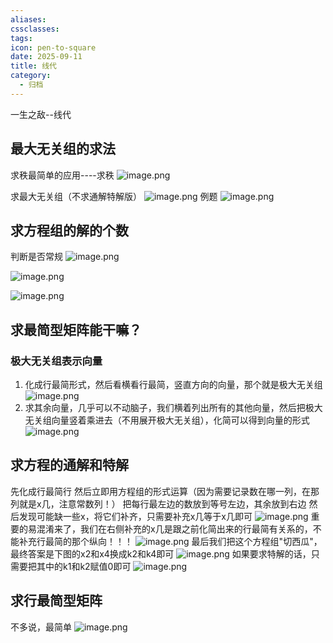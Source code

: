 ```yaml
---
aliases:
cssclasses:
tags:
icon: pen-to-square
date: 2025-09-11
title: 线代
category:
  - 归档
---
```

一生之敌--线代
## 最大无关组的求法
求秩最简单的应用----求秩
![image.png](https://cdn.jsdelivr.net/gh/fakeppa/blog-img/20250912034102.png)

求最大无关组（不求通解特解版）
![image.png](https://cdn.jsdelivr.net/gh/fakeppa/blog-img/20250911234120.png)
例题
![image.png](https://cdn.jsdelivr.net/gh/fakeppa/blog-img/20250911234407.png)

## 求方程组的解的个数
判断是否常规
![image.png](https://cdn.jsdelivr.net/gh/fakeppa/blog-img/20250912003547.png)


![image.png](https://cdn.jsdelivr.net/gh/fakeppa/blog-img/20250912003502.png)

![image.png](https://cdn.jsdelivr.net/gh/fakeppa/blog-img/20250912003606.png)
## 求最简型矩阵能干嘛？
### 极大无关组表示向量
1. 化成行最简形式，然后看横看行最简，竖直方向的向量，那个就是极大无关组
![image.png](https://cdn.jsdelivr.net/gh/fakeppa/blog-img/20250912030214.png)
2. 求其余向量，几乎可以不动脑子，我们横着列出所有的其他向量，然后把极大无关组向量竖着乘进去（不用展开极大无关组），化简可以得到向量的形式
![image.png](https://cdn.jsdelivr.net/gh/fakeppa/blog-img/20250912030924.png)
## 求方程的通解和特解
先化成行最简行
然后立即用方程组的形式运算（因为需要记录数在哪一列，在那列就是x几，注意常数列！）
把每行最左边的数放到等号左边，其余放到右边
然后发现可能缺一些x，将它们补齐，只需要补充x几等于x几即可
![image.png](https://cdn.jsdelivr.net/gh/fakeppa/blog-img/20250912032606.png)
重要的易混淆来了，我们在右侧补充的x几是跟之前化简出来的行最简有关系的，不能补充行最简的那个纵向！！！
![image.png](https://cdn.jsdelivr.net/gh/fakeppa/blog-img/20250912032845.png)
最后我们把这个方程组"切西瓜"，最终答案是下图的x2和x4换成k2和k4即可
![image.png](https://cdn.jsdelivr.net/gh/fakeppa/blog-img/20250912033346.png)
如果要求特解的话，只需要把其中的k1和k2赋值0即可
![image.png](https://cdn.jsdelivr.net/gh/fakeppa/blog-img/20250912032004.png)
## 求行最简型矩阵
不多说，最简单
![image.png](https://cdn.jsdelivr.net/gh/fakeppa/blog-img/20250912033727.png)

